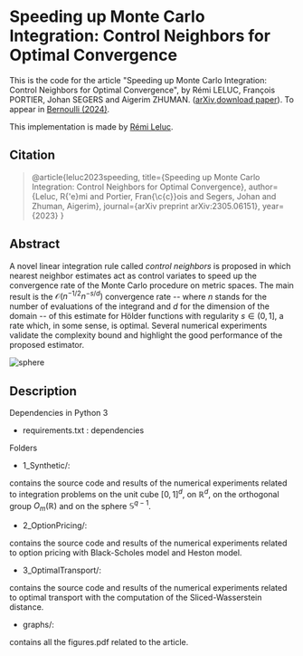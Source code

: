 # Speeding up Monte Carlo Integration: Control Neighbors for Optimal Convergence

This is the code for the article "Speeding up Monte Carlo Integration: Control Neighbors for Optimal Convergence", by Rémi LELUC, François PORTIER, Johan SEGERS and Aigerim ZHUMAN. ([arXiv](https://arxiv.org/pdf/2305.06151.pdf),[download paper](https://www.e-publications.org/ims/submission/BEJ/user/submissionFile/62730?confirm=5788f3a9)). To appear in [Bernoulli (2024)](https://www.bernoullisociety.org/publications/bernoulli-journal/bernoulli-journal-papers).

This implementation is made by [Rémi Leluc](https://remileluc.github.io/).

## Citation

> @article{leluc2023speeding,
  title={Speeding up Monte Carlo Integration: Control Neighbors for Optimal Convergence},
  author={Leluc, R{\'e}mi and Portier, Fran{\c{c}}ois and Segers, Johan and Zhuman, Aigerim},
  journal={arXiv preprint arXiv:2305.06151},
  year={2023}
}
>

## Abstract

A novel linear integration rule called *control neighbors* is proposed in which nearest neighbor estimates act as control variates to speed up the convergence rate of the Monte Carlo procedure on metric spaces. The main result is the $\mathcal{O}(n^{-1/2} n^{-s/d})$ convergence rate -- where $n$ stands for the number of evaluations of the integrand and $d$ for the dimension of the domain -- of this estimate for Hölder functions with regularity $s \in (0,1]$, a rate which, in some sense, is optimal. Several numerical experiments validate the complexity bound and highlight the good performance of the proposed estimator.

![sphere](https://github.com/RemiLELUC/ControlNeighbors/graphs/voronoi_sphere.png)


## Description

Dependencies in Python 3
- requirements.txt : dependencies

Folders
- 1_Synthetic/:

contains the source code and results of the numerical experiments related to integration problems on the unit cube $[0,1]^d$, on $\mathbb{R}^d$, on the orthogonal group $O_m(\mathbb{R})$ and on the sphere $\mathbb{S}^{q-1}$.

- 2_OptionPricing/:

contains the source code and results of the numerical experiments related to option pricing with Black-Scholes model and Heston model.

- 3_OptimalTransport/:

contains the source code and results of the numerical experiments related to optimal transport with the computation of the Sliced-Wasserstein distance.

- graphs/:

contains all the figures.pdf related to the article.


